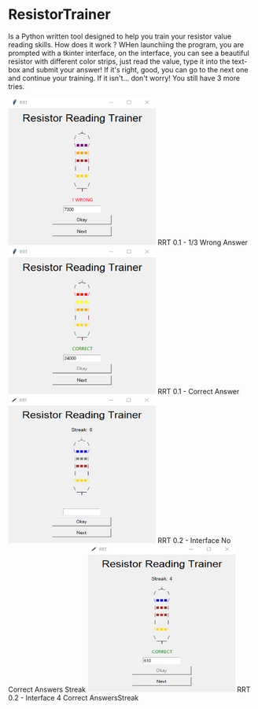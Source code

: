 # ResistorTrainer
Is a Python written tool designed to help you train your resistor value reading skills.
How does it work ?
WHen launchiing the program, you are prompted with a tkinter interface, on the interface, you can see a beautiful resistor with different color strips, just read the value, type it into the text-box and submit your answer! If it's right, good, you can go to the next one and continue your training. If it isn't... don't worry! You still have 3 more tries.

<img src="https://github.com/SilentHealer584/ResistorTrainer/blob/main/example/image.png" width="300" height="300">
RRT 0.1 - 1/3 Wrong Answer


<img src="https://github.com/SilentHealer584/ResistorTrainer/blob/main/example/image1.png" width="300" height="300">
RRT 0.1 - Correct Answer


<img src="https://github.com/SilentHealer584/ResistorTrainer/blob/main/example/image2.png" width="300" height="300">
RRT 0.2 - Interface No Correct Answers Streak


<img src="https://github.com/SilentHealer584/ResistorTrainer/blob/main/example/image3.png" width="300" height="300">
RRT 0.2 - Interface 4 Correct AnswersStreak
